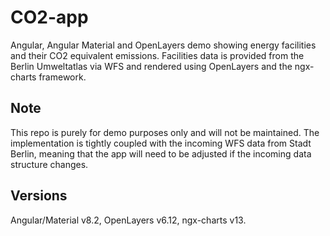 # CO2-app

Angular, Angular Material and OpenLayers demo showing energy facilities and their CO2 equivalent emissions. Facilities data is provided from the Berlin Umweltatlas via WFS
and rendered using OpenLayers and the ngx-charts framework.

## Note
This repo is purely for demo purposes only and will not be maintained. The implementation is tightly coupled with the incoming WFS data from Stadt Berlin, meaning that the app will need to be adjusted if the incoming data structure changes.

## Versions

Angular/Material v8.2, OpenLayers v6.12, ngx-charts v13.
